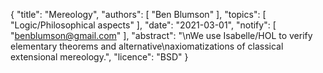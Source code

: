 {
    "title": "Mereology",
    "authors": [
        "Ben Blumson"
    ],
    "topics": [
        "Logic/Philosophical aspects"
    ],
    "date": "2021-03-01",
    "notify": [
        "benblumson@gmail.com"
    ],
    "abstract": "\nWe use Isabelle/HOL to verify elementary theorems and alternative\naxiomatizations of classical extensional mereology.",
    "licence": "BSD"
}